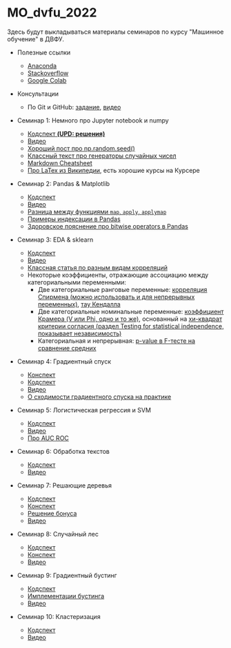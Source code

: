 # MO_dvfu_2022

Здесь будут выкладываться материалы семинаров по курсу "Машинное обучение" в ДВФУ. 

- Полезные ссылки
  - [Anaconda](https://www.anaconda.com/products/individual)
  - [Stackoverflow](https://stackoverflow.com)
  - [Google Colab](https://colab.research.google.com/)

- Консультации
  - По Git и GitHub: [задание](https://github.com/V-Marco/hse_iad4_2022/blob/main/misc/git_cons.pdf), [видео](https://youtu.be/Cvd8tdK8CVo)

- Семинар 1: Немного про Jupyter notebook и numpy
  - [Кодспект **(UPD: решения)**](https://github.com/V-Marco/MO_dvfu_2022/blob/main/seminar_1/solved_sem01_numpy.ipynb)
  - [Видео](https://youtu.be/DHYaR0OXLzk)
  - [Хороший пост про np.random.seed()](https://stackoverflow.com/questions/21494489/what-does-numpy-random-seed0-do)
  - [Классный текст про генераторы случайных чисел](https://onlinelibrary.wiley.com/doi/pdf/10.1002/9783527683147.app1)
  - [Markdown Cheatsheet](https://www.markdownguide.org/basic-syntax#overview)
  - [Про LaTex из Википедии](https://en.wikipedia.org/wiki/LaTeX), есть хорошие курсы на Курсере

- Семинар 2: Pandas & Matplotlib
  - [Кодспект](https://github.com/V-Marco/MO_dvfu_2022/blob/main/seminar_2/solved_sem01_pandas.ipynb)
  - [Видео](https://youtu.be/kLRmQjrzd7A)
  - [Разница между функциями `map`, `apply`, `applymap`](https://stackoverflow.com/questions/19798153/difference-between-map-applymap-and-apply-methods-in-pandas)
  - [Примеры индексации в Pandas](https://github.com/V-Marco/hse_iad5_2021/blob/main/misc/pandas_indexing_examples.ipynb)
  - [Здоровское пояснение про bitwise operators в Pandas](https://towardsdatascience.com/bitwise-operators-and-chaining-comparisons-in-pandas-d3a559487525)

- Семинар 3: EDA & sklearn
  - [Кодспект](https://github.com/V-Marco/MO_dvfu_2022/blob/main/seminar_3/solved_sem03_eda_sklearn.ipynb)
  - [Видео](https://youtu.be/8A3MeZzkBmE)
  - [Классная статья по разным видам корреляций](https://medium.com/@outside2SDs/an-overview-of-correlation-measures-between-categorical-and-continuous-variables-4c7f85610365)
  - Некоторые коэффициенты, отражающие ассоциацию между категориальными переменными:
    - Две категориальные ранговые переменные: [корреляция Спирмена (можно использовать и для непрерывных переменных)](https://en.wikipedia.org/wiki/Spearman%27s_rank_correlation_coefficient), [тау Кендалла](https://en.wikipedia.org/wiki/Kendall_rank_correlation_coefficient)
    - Две категориальные номинальные переменные: [коэффициент Крамера (V или Phi, одно и то же)](http://mlwiki.org/index.php/Cramer%27s_Coefficient), основанный на [хи-квадрат критерии согласия (раздел Testing for statistical independence, показывает независимость)](https://en.wikipedia.org/wiki/Pearson%27s_chi-squared_test)
    - Категориальная и непрерывная: [p-value в F-тесте на сравнение средних](http://mlwiki.org/index.php/One-Way_ANOVA_F-Test)

- Семинар 4: Градиентный спуск
  - [Конспект](https://github.com/V-Marco/MO_dvfu_2022/blob/main/seminar_4/sem04_grad.pdf)
  - [Кодспект](https://github.com/V-Marco/MO_dvfu_2022/blob/main/seminar_4/solved_sem04_grad.ipynb)
  - [Видео](https://youtu.be/gy1LE8n6m_c)
  - [О сходимости градиентного спуска на практике](https://datascience.stackexchange.com/questions/24534/does-gradient-descent-always-converge-to-an-optimum)

- Семинар 5: Логистическая регрессия и SVM
  - [Кодспект](https://github.com/V-Marco/MO_dvfu_2022/blob/main/seminar_5/solved_sem05_logit_svm.ipynb)
  - [Видео](https://youtu.be/Df-maYyFe9A)
  - [Про AUC ROC](https://dyakonov.org/2017/07/28/auc-roc-площадь-под-кривой-ошибок/)

- Семинар 6: Обработка текстов
  - [Кодспект](https://github.com/V-Marco/MO_dvfu_2022/blob/main/seminar_6/solved_sem06_texts.ipynb)
  - [Видео](https://youtu.be/Df-maYyFe9A)

- Семинар 7: Решающие деревья
  - [Кодспект](https://github.com/V-Marco/MO_dvfu_2022/blob/main/seminar_7/solved_sem07_trees.ipynb)
  - [Конспект](https://github.com/V-Marco/MO_dvfu_2022/blob/main/seminar_7/sem07_notes.pdf)
  - [Решение бонуса](https://github.com/V-Marco/MO_dvfu_2022/blob/main/seminar_7/bonus_sem07_trees.ipynb)
  - [Видео](https://youtu.be/gBFXVjp1u54)

- Семинар 8: Случайный лес
  - [Кодспект](https://github.com/V-Marco/MO_dvfu_2022/blob/main/seminar_8/solved_sem08_rf.ipynb)
  - [Конспект](https://github.com/V-Marco/MO_dvfu_2022/blob/main/seminar_7/sem07_notes.pdf)
  - [Видео](https://youtu.be/gBFXVjp1u54)

- Семинар 9: Градиентный бустинг
  - [Кодспект](https://github.com/V-Marco/MO_dvfu_2022/blob/main/seminar_9/solved_sem09_boostings_part1.ipynb)
  - [Имплементации бустинга](https://github.com/V-Marco/MO_dvfu_2022/blob/main/seminar_9/sem09_boostings_part2.ipynb)
  - [Видео](https://youtu.be/e41RW-FXITc)

- Семинар 10: Кластеризация
  - [Кодспект](https://github.com/V-Marco/MO_dvfu_2022/blob/main/seminar_10/solved_sem10_clustering.ipynb)
  - [Видео](https://youtu.be/e41RW-FXITc)
